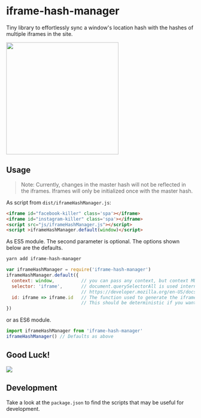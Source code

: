 # iframe-hash-manager
Tiny library to effortlessly sync a window's location hash with the hashes of multiple iframes in the site.

<a target="_blank" href="https://image.ibb.co/mCjPD5/Screen_Shot_2017_05_09_at_14_16_43.png">
  <img src="https://cdn.pbrd.co/images/9IHOGGr70.png" width="300px">
</a>

## Usage
> Note: Currently, changes in the master hash will not be reflected in the iframes.
> Iframes will only be initialized once with the master hash.

As script from `dist/iframeHashManager.js`:
```html
<iframe id="facebook-killer" class='spa'></iframe>
<iframe id="instagram-killer" class='spa'></iframe>
<script src="js/iframeHashManager.js"></script>
<script >iframeHashManager.default(window)</script>
```

As ES5 module. The second parameter is optional. The options shown below are the defaults.
```bash
yarn add iframe-hash-manager
```

```js
var iframeHashManager = require('iframe-hash-manager')
iframeHashManager.default({
  context: window,          // you can pass any context, but context MUST be a window object
  selector: 'iframe',       // document.querySelectorAll is used internally
                            // https://developer.mozilla.org/en-US/docs/Web/API/Document/querySelectorAll
  id: iframe => iframe.id   // The function used to generate the iframe id
                            // This should be deterministic if you want share-able links
})
```

or as ES6 module.

```js
import iframeHashManager from 'iframe-hash-manager'
iframeHashManager() // Defaults as above
```

## Good Luck!
<img src="https://hugelolcdn.com/hugegifs.com/i/687.gif">

## Development
Take a look at the `package.json` to find the scripts that may be useful for development.
